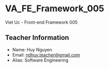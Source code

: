 # VA_FE_Framework_005
Viet Uc - Front-end Framework 005

## Teacher Information
* Name: Huy Nguyen
* Email: ndhuy.teacher@gmail.com
* Alias: Software Engineering

